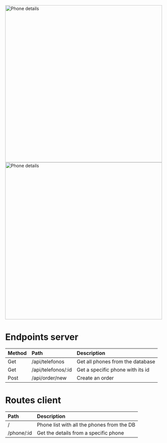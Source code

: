 <img src="https://www.marketingdigitalmadrid.net/images/all-phones-list.jpg" alt="Phone details" width="500"/>

<img src="https://www.marketingdigitalmadrid.net/images/phone-details-cart.jpg" alt="Phone details" width="500"/>

# Endpoints server

| Method | Path               | Description                      |
| :----- | :----------------- | :------------------------------- |
| Get    | /api/telefonos     | Get all phones from the database |
| Get    | /api/telefonos/:id | Get a specific phone with its id |
| Post   | /api/order/new | Create an order |

# Routes client

| Path       | Description                                |
| :--------- | :----------------------------------------- |
| /          | Phone list with all the phones from the DB |
| /phone/:id | Get the details from a specific phone      |
